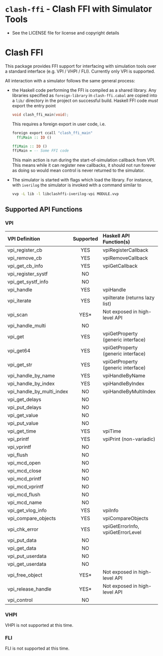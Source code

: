# `clash-ffi` - Clash FFI with Simulator Tools

  * See the LICENSE file for license and copyright details

# Clash FFI

This package provides FFI support for interfacing with simulation tools over
a standard interface (e.g. VPI / VHPI / FLI). Currently only VPI is supported.

All interaction with a simulator follows the same general process:

  * the Haskell code performing the FFI is compiled as a shared library. Any
    libraries specified as `foreign-library` in `clash-ffi.cabal` are copied
    into a `lib/` directory in the project on successful build. Haskell FFI
    code *must* export the entry point

    ```c
    void clash_ffi_main(void);
    ```

    This requires a foreign export in user code, i.e.

    ```haskell
    foreign export ccall "clash_ffi_main"
      ffiMain :: IO ()

    ffiMain :: IO ()
    ffiMain = -- Some FFI code
    ```

    This main action is run during the start-of-simulation callback from VPI.
    This means while it can register new callbacks, it should not run forever
    as doing so would mean control is never returned to the simulator.

  * The simulator is started with flags which load the library. For instance,
    with `iverilog` the simulator is invoked with a command similar to

    ```bash
    vvp -L lib -l libclashffi-iverilog-vpi MODULE.vvp
    ```

## Supported API Functions

### VPI

| VPI Definition            | Supported | Haskell API Function(s)             |
| :---                      | :---:     | :---                                |
| vpi_register_cb           | YES       | vpiRegisterCallback                 |
| vpi_remove_cb             | YES       | vpiRemoveCallback                   |
| vpi_get_cb_info           | YES       | vpiGetCallback                      |
| vpi_register_systf        | NO        |                                     |
| vpi_get_systf_info        | NO        |                                     |
| vpi_handle                | YES       | vpiHandle                           |
| vpi_iterate               | YES       | vpiIterate (returns lazy list)      |
| vpi_scan                  | YES\*     | Not exposed in high-level API       |
| vpi_handle_multi          | NO        |                                     |
| vpi_get                   | YES       | vpiGetProperty (generic interface)  |
| vpi_get64                 | YES       | vpiGetProperty (generic interface)  |
| vpi_get_str               | YES       | vpiGetProperty (generic interface)  |
| vpi_handle_by_name        | YES       | vpiHandleByName                     |
| vpi_handle_by_index       | YES       | vpiHandleByIndex                    |
| vpi_handle_by_multi_index | NO        | vpiHandleByMultiIndex               |
| vpi_get_delays            | NO        |                                     |
| vpi_put_delays            | NO        |                                     |
| vpi_get_value             | NO        |                                     |
| vpi_put_value             | NO        |                                     |
| vpi_get_time              | YES       | vpiTime                             |
| vpi_printf                | YES       | vpiPrint (non-variadic)             |
| vpi_vprintf               | NO        |                                     |
| vpi_flush                 | NO        |                                     |
| vpi_mcd_open              | NO        |                                     |
| vpi_mcd_close             | NO        |                                     |
| vpi_mcd_printf            | NO        |                                     |
| vpi_mcd_vprintf           | NO        |                                     |
| vpi_mcd_flush             | NO        |                                     |
| vpi_mcd_name              | NO        |                                     |
| vpi_get_vlog_info         | YES       | vpiInfo                             |
| vpi_compare_objects       | YES       | vpiCompareObjects                   |
| vpi_chk_error             | YES       | vpiGetErrorInfo, vpiGetErrorLevel   |
| vpi_put_data              | NO        |                                     |
| vpi_get_data              | NO        |                                     |
| vpi_put_userdata          | NO        |                                     |
| vpi_get_userdata          | NO        |                                     |
| vpi_free_object           | YES\*     | Not exposed in high-level API       |
| vpi_release_handle        | YES\*     | Not exposed in high-level API       |
| vpi_control               | NO        |                                     |

### VHPI

VHPI is not supported at this time.

### FLI

FLI is not supported at this time.

